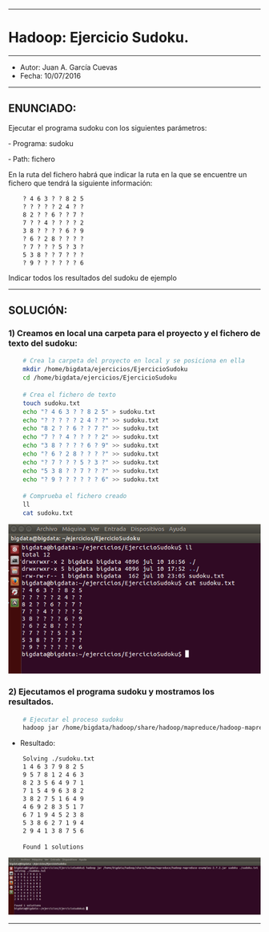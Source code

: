 ***
# Hadoop: Ejercicio Sudoku.
***
- Autor: Juan A. García Cuevas
- Fecha: 10/07/2016

***

## ENUNCIADO:

Ejecutar el programa sudoku con los siguientes parámetros:

 ‐ Programa: sudoku

 ‐ Path: fichero

En la ruta del fichero habrá que indicar la ruta en la que se encuentre un fichero que tendrá la siguiente información:

        ? 4 6 3 ? ? 8 2 5
        ? ? ? ? ? 2 4 ? ?
        8 2 ? ? 6 ? ? 7 ?
        7 ? ? 4 ? ? ? ? 2
        3 8 ? ? ? ? 6 ? 9
        ? 6 ? 2 8 ? ? ? ?
        ? 7 ? ? ? 5 ? 3 ?
        5 3 8 ? ? 7 ? ? ?
        ? 9 ? ? ? ? ? ? 6

Indicar todos los resultados del sudoku de ejemplo

***

## SOLUCIÓN:

### 1) Creamos en local una carpeta para el proyecto y el fichero de texto del sudoku:

```bash
    # Crea la carpeta del proyecto en local y se posiciona en ella
    mkdir /home/bigdata/ejercicios/EjercicioSudoku
    cd /home/bigdata/ejercicios/EjercicioSudoku

    # Crea el fichero de texto
    touch sudoku.txt
    echo "? 4 6 3 ? ? 8 2 5" > sudoku.txt
    echo "? ? ? ? ? 2 4 ? ?" >> sudoku.txt
    echo "8 2 ? ? 6 ? ? 7 ?" >> sudoku.txt
    echo "7 ? ? 4 ? ? ? ? 2" >> sudoku.txt
    echo "3 8 ? ? ? ? 6 ? 9" >> sudoku.txt
    echo "? 6 ? 2 8 ? ? ? ?" >> sudoku.txt
    echo "? 7 ? ? ? 5 ? 3 ?" >> sudoku.txt
    echo "5 3 8 ? ? 7 ? ? ?" >> sudoku.txt
    echo "? 9 ? ? ? ? ? ? 6" >> sudoku.txt

    # Comprueba el fichero creado
    ll
    cat sudoku.txt
```

![SudokuDatos](images/SudokuDatos.png)


### 2) Ejecutamos el programa sudoku y mostramos los resultados.

```bash
    # Ejecutar el proceso sudoku
    hadoop jar /home/bigdata/hadoop/share/hadoop/mapreduce/hadoop-mapreduce-examples-2.7.2.jar sudoku ./sudoku.txt
```

* Resultado:

```
    Solving ./sudoku.txt
    1 4 6 3 7 9 8 2 5
    9 5 7 8 1 2 4 6 3
    8 2 3 5 6 4 9 7 1
    7 1 5 4 9 6 3 8 2
    3 8 2 7 5 1 6 4 9
    4 6 9 2 8 3 5 1 7
    6 7 1 9 4 5 2 3 8
    5 3 8 6 2 7 1 9 4
    2 9 4 1 3 8 7 5 6

    Found 1 solutions
```

![SudokuResultado](images/SudokuResultado.png)


***

